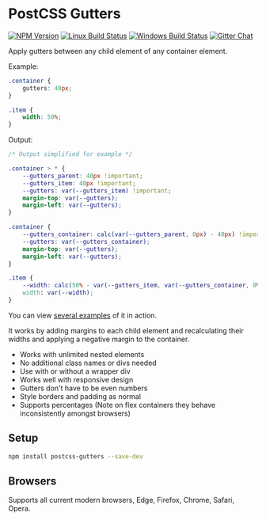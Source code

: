 # PostCSS Gutters

[![NPM Version][npm-img]][npm-url]
[![Linux Build Status][cli-img]][cli-url]
[![Windows Build Status][win-img]][win-url]
[![Gitter Chat][git-img]][git-url]


Apply gutters between any child element of any container element.

Example:

```css
.container {
    gutters: 40px;
}

.item {
    width: 50%;
}

```

Output:

```css
/* Output simplified for example */

.container > * {
    --gutters_parent: 40px !important;
    --gutters_item: 40px !important;
    --gutters: var(--gutters_item) !important;
    margin-top: var(--gutters);
    margin-left: var(--gutters);
}

.container {
    --gutters_container: calc(var(--gutters_parent, 0px) - 40px) !important;
    --gutters: var(--gutters_container);
    margin-top: var(--gutters);
    margin-left: var(--gutters);
}

.item {
    --width: calc(50% - var(--gutters_item, var(--gutters_container, 0%))) !important
    width: var(--width);
}
```

You can view [several examples](https://mindthetic.github.io/postcss-gutters/) of it in action.

It works by adding margins to each child element and recalculating their widths and applying a negative margin to the container.

- Works with unlimited nested elements
- No additional class names or divs needed
- Use with or without a wrapper div
- Works well with responsive design
- Gutters don't have to be even numbers
- Style borders and padding as normal
- Supports percentages (Note on flex containers they behave inconsistently amongst browsers)


## Setup

```bash
npm install postcss-gutters --save-dev
```

## Browsers

Supports all current modern browsers, Edge, Firefox, Chrome, Safari, Opera.


[npm-url]: https://www.npmjs.com/package/postcss-gutters
[npm-img]: https://img.shields.io/npm/v/postcss-gutters.svg
[cli-url]: https://travis-ci.org/mindthetic/postcss-gutters
[cli-img]: https://img.shields.io/travis/mindthetic/postcss-gutters.svg
[win-url]: https://ci.appveyor.com/project/mindthetic/postcss-gutters
[win-img]: https://img.shields.io/appveyor/ci/mindthetic/postcss-gutters.svg
[git-url]: https://gitter.im/postcss/postcss
[git-img]: https://img.shields.io/badge/chat-gitter-blue.svg

[PostCSS]: https://github.com/postcss/postcss
